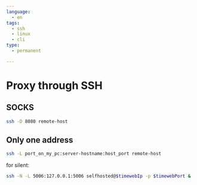 ```yaml
---
language:
  - en
tags:
  - ssh
  - linux
  - cli
type:
  - permanent

---
```

# Proxy through SSH

## SOCKS
```bash
ssh -D 8080 remote-host
```

## Only one address
```bash
ssh -L port_on_my_pc:server-hostname:host_port remote-host
```
for silent:
```bash
ssh -N -L 5006:127.0.0.1:5006 selfhosted@$timewebIp -p $timewebPort &
```
